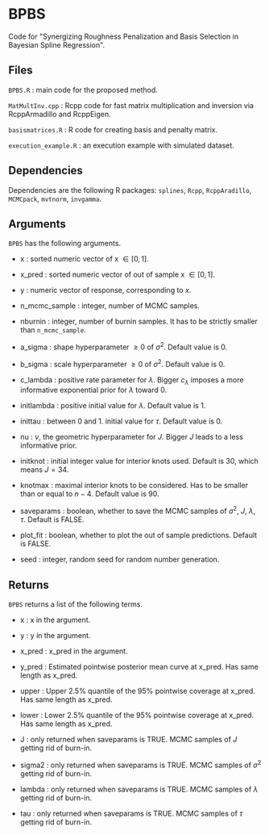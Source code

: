 # BPBS

Code for "Synergizing Roughness Penalization and Basis Selection in Bayesian Spline Regression".

## Files

```BPBS.R``` : main code for the proposed method.

```MatMultInv.cpp``` : Rcpp code for fast matrix multiplication and inversion via RcppArmadillo and RcppEigen.

```basismatrices.R``` : R code for creating basis and penalty matrix.

```execution_example.R``` : an execution example with simulated dataset.


## Dependencies 

Dependencies are the following R packages: ```splines```, ```Rcpp```, ```RcppAradillo```, ```MCMCpack```, ```mvtnorm```, ```invgamma```.


## Arguments

```BPBS``` has the following arguments.

- x : sorted numeric vector of x $\in [0,1]$.

- x_pred : sorted numeric vector of out of sample x $\in [0,1]$.

- y : numeric vector of response, corresponding to $x$.

- n_mcmc_sample : integer, number of MCMC samples.

- nburnin : integer, number of burnin samples. It has to be strictly smaller than ```n_mcmc_sample```.

- a_sigma : shape hyperparameter $\geq 0$ of $\sigma^2$. Default value is 0.

- b_sigma : scale hyperparameter $\geq 0$ of $\sigma^2$. Default value is 0.

- c_lambda : positive rate parameter for $\lambda$. Bigger $c_\lambda$ imposes a more informative exponential prior for $\lambda$ toward 0.

- initlambda : positive initial value for $\lambda$. Default value is 1.

- inittau : between 0 and 1. initial value for $\tau$. Default value is 0.

- nu : $\nu$, the geometric hyperparameter for $J$. Bigger $J$ leads to a less informative prior.

- initknot : initial integer value for interior knots used. Default is 30, which means $J = 34$.

- knotmax : maximal interior knots to be considered. Has to be smaller than or equal to $n - 4$. Default value is 90.

- saveparams : boolean, whether to save the MCMC samples of $\sigma^2$, $J$, $\lambda$, $\tau$. Default is FALSE.

- plot_fit : boolean, whether to plot the out of sample predictions. Default is FALSE.

- seed : integer, random seed for random number generation.


## Returns

```BPBS``` returns a list of the following terms.

- x : x in the argument.

- y : y in the argument.

- x_pred : x_pred in the argument.

- y_pred : Estimated pointwise posterior mean curve at x_pred. Has same length as x_pred.

- upper : Upper 2.5% quantile of the 95% pointwise coverage at x_pred. Has same length as x_pred.

- lower : Lower 2.5% quantile of the 95% pointwise coverage at x_pred. Has same length as x_pred.

- J : only returned when saveparams is TRUE. MCMC samples of $J$ getting rid of burn-in.

- sigma2 : only returned when saveparams is TRUE. MCMC samples of $\sigma^2$ getting rid of burn-in.

- lambda : only returned when saveparams is TRUE. MCMC samples of $\lambda$ getting rid of burn-in.

- tau : only returned when saveparams is TRUE. MCMC samples of $\tau$ getting rid of burn-in.

